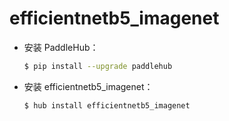 # efficientnetb5_imagenet
* 安装 PaddleHub：

    ```bash
    $ pip install --upgrade paddlehub
    ```

* 安装 efficientnetb5_imagenet：

    ```bash
    $ hub install efficientnetb5_imagenet
    ```
